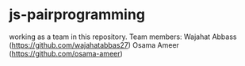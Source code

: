 # js-pairprogramming
working as a team in this repository.
Team members:
Wajahat Abbass (https://github.com/wajahatabbas27)
Osama Ameer (https://github.com/osama-ameer)

